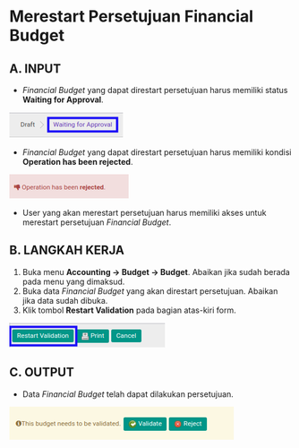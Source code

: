 # Merestart Persetujuan Financial Budget

## A. INPUT

* *Financial Budget* yang dapat direstart persetujuan harus memiliki status **Waiting for Approval**.

![](../../img/financial-budget/status-waiting-for-approval.png)

* *Financial Budget* yang dapat direstart persetujuan harus memiliki kondisi **Operation has been rejected**.

![](../../img/financial-budget/output-ditolak.png)

* User yang akan merestart persetujuan harus memiliki akses untuk merestart persetujuan *Financial Budget*.

## B. LANGKAH KERJA

1. Buka menu **Accounting -> Budget -> Budget**. Abaikan jika sudah berada pada menu yang dimaksud.
2. Buka data *Financial Budget* yang akan direstart persetujuan. Abaikan jika data sudah dibuka.
3. Klik tombol **Restart Validation** pada bagian atas-kiri form.

![](../../img/financial-budget/tombol-restart-validation.png)

## C. OUTPUT

* Data *Financial Budget* telah dapat dilakukan persetujuan.

![](../../img/financial-budget/output-restart-persetujuan.png)

